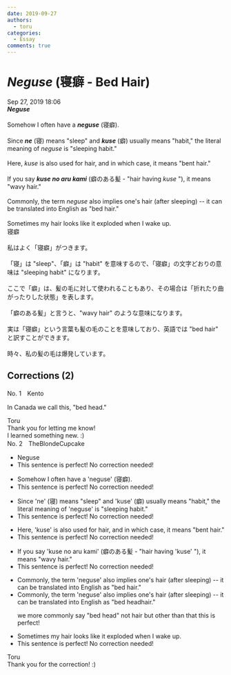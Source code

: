 ```yaml
---
date: 2019-09-27
authors:
  - toru
categories:
  - Essay
comments: true
---
```


# <strong><em>Neguse</strong></em> (寝癖 - Bed Hair)
<div class="date">Sep 27, 2019 18:06</div>
<div id="post"><div id="body_show_ori">
<strong><em>Neguse</strong></em><br/><br/>Somehow I often have a <strong><em>neguse</em></strong> (寝癖).<br/><br/>Since <strong><em>ne</em></strong> (寝) means "sleep" and <strong><em>kuse</em></strong> (癖) usually means "habit," the literal meaning of <em>neguse</em> is "sleeping habit."<br/><br/>Here, <em>kuse</em> is also used for hair, and in which case, it means "bent hair."<br/><br/>If you say <strong><em>kuse no aru kami</em></strong> (癖のある髪 - "hair having <em>kuse</em> "), it means "wavy hair."<br/><br/>Commonly, the term <em>neguse</em> also implies one's hair (after sleeping) -- it can be translated into English as "bed hair."<br/><br/>Sometimes my hair looks like it exploded when I wake up.
</div></div>

<!-- more -->

<div id="post_ja"><div id="body_show_mo">
寝癖<br/><br/>私はよく「寝癖」がつきます。<br/><br/>「寝」は "sleep"、「癖」は "habit" を意味するので、「寝癖」の文字どおりの意味は "sleeping habit" になります。<br/><br/>ここで「癖」は、髪の毛に対して使われることもあり、その場合は「折れたり曲がったりした状態」を表します。<br/><br/>「癖のある髪」と言うと、"wavy hair" のような意味になります。<br/><br/>実は「寝癖」という言葉も髪の毛のことを意味しており、英語では "bed hair" と訳すことができます。<br/><br/>時々、私の髪の毛は爆発しています。
</div></div>

## Corrections (2)
<div id="block"><div class="first_name"> No. 1　<span class="just_name">Kento</span></div><div id="block2">
<p class="comment_small">
 In Canada we call this, "bed head."
</p>

</div><div class="name"><span class="just_name">Toru</span><br>
Thank you for letting me know!<br/>I learned something new. :)
</div>
</div>
<div id="block"><div class="first_name"> No. 2　<span class="just_name">TheBlondeCupcake</span></div><div id="block2">
<ul class="correction_field">
<li class="incorrect">Neguse</li>
<li class="corrected perfect">This sentence is perfect! No correction needed!</li>
</ul>
<ul class="correction_field">
<li class="incorrect">Somehow I often have a 'neguse' (寝癖).</li>
<li class="corrected perfect">This sentence is perfect! No correction needed!</li>
</ul>
<ul class="correction_field">
<li class="incorrect">Since 'ne' (寝) means "sleep" and 'kuse' (癖) usually means "habit," the literal meaning of 'neguse' is "sleeping habit."</li>
<li class="corrected perfect">This sentence is perfect! No correction needed!</li>
</ul>
<ul class="correction_field">
<li class="incorrect">Here, 'kuse' is also used for hair, and in which case, it means "bent hair."</li>
<li class="corrected perfect">This sentence is perfect! No correction needed!</li>
</ul>
<ul class="correction_field">
<li class="incorrect">If you say 'kuse no aru kami' (癖のある髪 - "hair having 'kuse' "), it means "wavy hair."</li>
<li class="corrected perfect">This sentence is perfect! No correction needed!</li>
</ul>
<ul class="correction_field">
<li class="incorrect">Commonly, the term 'neguse' also implies one's hair (after sleeping) -- it can be translated into English as "bed hair."</li>
<li class="corrected correct">
Commonly, the term 'neguse' also implies one's hair (after sleeping) -- it can be translated into English as "bed <span class="f_blue">head</span><span class="sline">hair.</span>"
<p class="correction_comment">we more commonly say "bed head" not hair but other than that this is perfect!</p>
</li>
</ul>
<ul class="correction_field">
<li class="incorrect">Sometimes my hair looks like it exploded when I wake up.</li>
<li class="corrected perfect">This sentence is perfect! No correction needed!</li>
</ul>
</div><div class="name"><span class="just_name">Toru</span><br>
Thank you for the correction! :)
</div>
</div>
